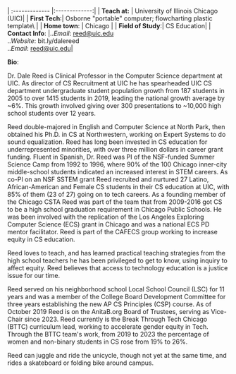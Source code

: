 
<!--
**dalefreed/dalefreed** is a ✨ _special_ ✨ repository because its `README.md` (this file) appears on your GitHub profile.

-->
| :------------- |:-------------:|
| **Teach at:**  | University of Illinois Chicago (UIC)| 
| **First Tech**:| Osborne "portable" computer; flowcharting plastic template\    | 
| **Home town**: | Chicago | 
| **Field of Study**:| CS Education|
| **Contact Info**: |..*Email*: reed@uic.edu\
..*Website*: bit.ly/dalereed\
..*Email*: reed@uic.edu|

**Bio**:

Dr. Dale Reed is Clinical Professor in the Computer Science department at UIC.  As director of CS Recruitment at UIC he has spearheaded UIC CS department undergraduate student population growth from 187 students in 2005 to over 1415 students in 2019, leading the national growth average by ~6%.  This growth involved giving over 300 presentations to ~10,000 high school students over 12 years.

Reed double-majored in English and Computer Science at North Park, then obtained his Ph.D. in CS at Northwestern, working on Expert Systems to do sound equalization.  Reed has long been invested in CS education for underrepresented minorities, with over three million dollars in career grant funding.  Fluent in Spanish, Dr. Reed was PI of the NSF-funded Summer Science Camp from 1992 to 1996, where 90% of the 100 Chicago inner-city middle-school students indicated an increased interest in STEM careers. As co-PI on an NSF SSTEM grant Reed recruited and nurtured 27 Latino, African-American and Female CS students in their CS education at UIC, with 85% of them (23 of 27) going on to tech careers. As a founding member of the Chicago CSTA Reed was part of the team that from 2009-2016 got CS to be a high school graduation requirement in Chicago Public Schools. He was been involved with the replication of the Los Angeles Exploring Computer Science (ECS) grant in Chicago and was a national ECS PD mentor facilitator.  Reed is part of the CAFECS group working to increase equity in CS education. 

Reed loves to teach, and has learned practical teaching strategies from the high school teachers he has been privileged to get to know, using inquiry to affect equity.  Reed believes that access to technology education is a justice issue for our time.

Reed served on his neighborhood school Local School Council (LSC) for 11 years and was a member of the College Board Development Committee for three years establishing the new AP CS Principles (CSP) course. As of October 2019 Reed is on the AnitaB.org Board of Trustees, serving as Vice-Chair since 2023.  Reed currently is the Break Through Tech Chicago (BTTC) curriculum lead, working to accelerate gender equity in Tech.  Through the BTTC team's work, from 2019 to 2023 the percentage of women and non-binary students in CS rose from 19% to 26%.

Reed can juggle and ride the unicycle, though not yet at the same time, and rides a skateboard or folding bike around campus.


